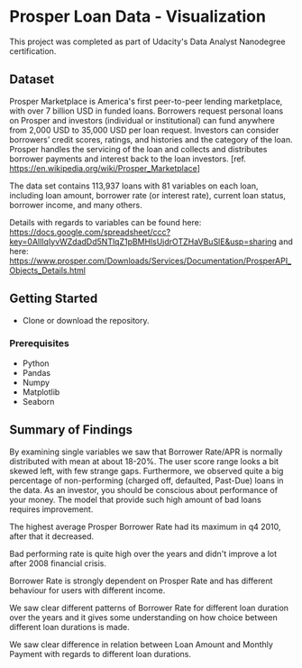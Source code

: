 # Prosper Loan Data - Visualization
This project was completed as part of Udacity's Data Analyst Nanodegree certification.


## Dataset
Prosper Marketplace is America's first peer-to-peer lending marketplace, with over 7 billion USD in funded loans. Borrowers request personal loans on Prosper and investors (individual or institutional) can fund anywhere from 2,000 USD to 35,000 USD per loan request. Investors can consider borrowers’ credit scores, ratings, and histories and the category of the loan. Prosper handles the servicing of the loan and collects and distributes borrower payments and interest back to the loan investors. [ref. https://en.wikipedia.org/wiki/Prosper_Marketplace]

The data set contains 113,937 loans with 81 variables on each loan, including loan amount, borrower rate (or interest rate), current loan status, borrower income, and many others.

Details with regards to variables can be found here: https://docs.google.com/spreadsheet/ccc?key=0AllIqIyvWZdadDd5NTlqZ1pBMHlsUjdrOTZHaVBuSlE&usp=sharing and here: https://www.prosper.com/Downloads/Services/Documentation/ProsperAPI_Objects_Details.html

## Getting Started
- Clone or download the repository.

### Prerequisites
- Python
- Pandas
- Numpy
- Matplotlib
- Seaborn

## Summary of Findings

By examining single variables we saw that Borrower Rate/APR is normally distributed with mean at about 18-20%. The user score range looks a bit skewed left, with few strange gaps. Furthermore, we observed quite a big percentage of non-performing (charged off, defaulted, Past-Due) loans in the data. As an investor, you should be conscious about performance of your money. The model that provide such high amount of bad loans requires improvement.

The highest average Prosper Borrower Rate had its maximum in q4 2010, after that it decreased. 

Bad performing rate is quite high over the years and didn't improve a lot after 2008 financial crisis.

Borrower Rate is strongly dependent on Prosper Rate and has different behaviour for users with different income. 

We saw clear different patterns of Borrower Rate for different loan duration over the years and it gives some understanding on how choice between different loan durations is made.

We saw clear difference in relation between Loan Amount and Monthly Payment with regards to different loan durations. 
